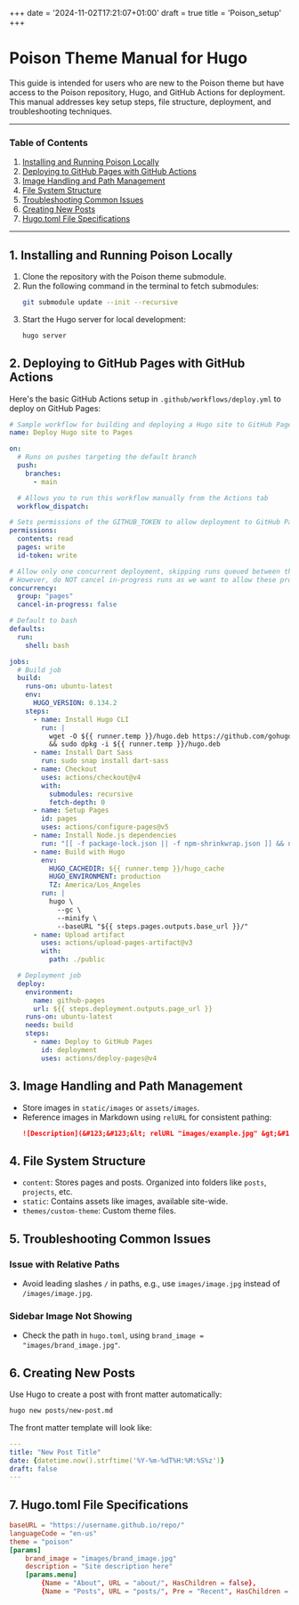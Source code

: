 +++
date = '2024-11-02T17:21:07+01:00'
draft = true
title = 'Poison_setup'
+++

# Poison Theme Manual for Hugo

This guide is intended for users who are new to the Poison theme but have access to the Poison repository, Hugo, and GitHub Actions for deployment. This manual addresses key setup steps, file structure, deployment, and troubleshooting techniques.

---

### Table of Contents
1. [Installing and Running Poison Locally](#installing-and-running-poison-locally)
2. [Deploying to GitHub Pages with GitHub Actions](#deploying-to-github-pages-with-github-actions)
3. [Image Handling and Path Management](#image-handling-and-path-management)
4. [File System Structure](#file-system-structure)
5. [Troubleshooting Common Issues](#troubleshooting-common-issues)
6. [Creating New Posts](#creating-new-posts)
7. [Hugo.toml File Specifications](#hugo-toml-file-specifications)

---


## 1. Installing and Running Poison Locally
1. Clone the repository with the Poison theme submodule.
2. Run the following command in the terminal to fetch submodules:
   ```bash
   git submodule update --init --recursive
   ```
3. Start the Hugo server for local development:
   ```bash
   hugo server
   ```
   
## 2. Deploying to GitHub Pages with GitHub Actions
Here's the basic GitHub Actions setup in `.github/workflows/deploy.yml` to deploy on GitHub Pages:
```yaml
# Sample workflow for building and deploying a Hugo site to GitHub Pages
name: Deploy Hugo site to Pages

on:
  # Runs on pushes targeting the default branch
  push:
    branches:
      - main

  # Allows you to run this workflow manually from the Actions tab
  workflow_dispatch:

# Sets permissions of the GITHUB_TOKEN to allow deployment to GitHub Pages
permissions:
  contents: read
  pages: write
  id-token: write

# Allow only one concurrent deployment, skipping runs queued between the run in-progress and latest queued.
# However, do NOT cancel in-progress runs as we want to allow these production deployments to complete.
concurrency:
  group: "pages"
  cancel-in-progress: false

# Default to bash
defaults:
  run:
    shell: bash

jobs:
  # Build job
  build:
    runs-on: ubuntu-latest
    env:
      HUGO_VERSION: 0.134.2
    steps:
      - name: Install Hugo CLI
        run: |
          wget -O ${{ runner.temp }}/hugo.deb https://github.com/gohugoio/hugo/releases/download/v${HUGO_VERSION}/hugo_extended_${HUGO_VERSION}_linux-amd64.deb \
          && sudo dpkg -i ${{ runner.temp }}/hugo.deb
      - name: Install Dart Sass
        run: sudo snap install dart-sass
      - name: Checkout
        uses: actions/checkout@v4
        with:
          submodules: recursive
          fetch-depth: 0
      - name: Setup Pages
        id: pages
        uses: actions/configure-pages@v5
      - name: Install Node.js dependencies
        run: "[[ -f package-lock.json || -f npm-shrinkwrap.json ]] && npm ci || true"
      - name: Build with Hugo
        env:
          HUGO_CACHEDIR: ${{ runner.temp }}/hugo_cache
          HUGO_ENVIRONMENT: production
          TZ: America/Los_Angeles
        run: |
          hugo \
            --gc \
            --minify \
            --baseURL "${{ steps.pages.outputs.base_url }}/"
      - name: Upload artifact
        uses: actions/upload-pages-artifact@v3
        with:
          path: ./public

  # Deployment job
  deploy:
    environment:
      name: github-pages
      url: ${{ steps.deployment.outputs.page_url }}
    runs-on: ubuntu-latest
    needs: build
    steps:
      - name: Deploy to GitHub Pages
        id: deployment
        uses: actions/deploy-pages@v4
```
## 3. Image Handling and Path Management
- Store images in `static/images` or `assets/images`.
- Reference images in Markdown using `relURL` for consistent pathing:
   ```markdown
   ![Description](&#123;&#123;&lt; relURL "images/example.jpg" &gt;&#125;&#125;)
  ```



## 4. File System Structure
- `content`: Stores pages and posts. Organized into folders like `posts`, `projects`, etc.
- `static`: Contains assets like images, available site-wide.
- `themes/custom-theme`: Custom theme files.


## 5. Troubleshooting Common Issues
### Issue with Relative Paths
- Avoid leading slashes `/` in paths, e.g., use `images/image.jpg` instead of `/images/image.jpg`.

### Sidebar Image Not Showing
- Check the path in `hugo.toml`, using `brand_image = "images/brand_image.jpg"`.

## 6. Creating New Posts
Use Hugo to create a post with front matter automatically:
```bash
hugo new posts/new-post.md
```
The front matter template will look like:
```yaml
---
title: "New Post Title"
date: {datetime.now().strftime('%Y-%m-%dT%H:%M:%S%z')}
draft: false
---
```

## 7. Hugo.toml File Specifications
```toml
baseURL = "https://username.github.io/repo/"
languageCode = "en-us"
theme = "poison"
[params]
    brand_image = "images/brand_image.jpg"
    description = "Site description here"
    [params.menu]
        {Name = "About", URL = "about/", HasChildren = false},
        {Name = "Posts", URL = "posts/", Pre = "Recent", HasChildren = true, Limit = 5},
```

